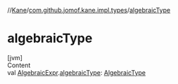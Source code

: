 //[Kane](../index.md)/[com.github.jomof.kane.impl.types](index.md)/[algebraicType](algebraic-type.md)



# algebraicType  
[jvm]  
Content  
val [AlgebraicExpr](../com.github.jomof.kane.impl/-algebraic-expr/index.md).[algebraicType](algebraic-type.md): [AlgebraicType](-algebraic-type/index.md)  



